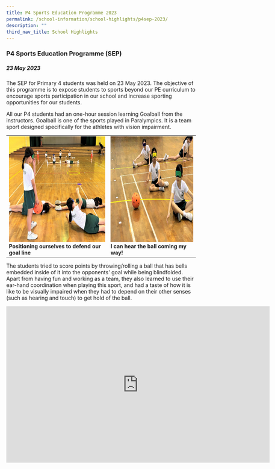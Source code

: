 ```yaml
---
title: P4 Sports Education Programme 2023
permalink: /school-information/school-highlights/p4sep-2023/
description: ""
third_nav_title: School Highlights
---
```

### P4 Sports Education Programme (SEP)

##### 23 May 2023

The SEP for Primary 4 students was held on 23 May 2023. The objective of this programme is to expose students to sports beyond our PE curriculum to encourage sports participation in our school and increase sporting opportunities for our students.

All our P4 students had an one-hour session learning Goalball from the instructors.  Goalball is one of the sports played in Paralympics. It is a team sport designed specifically for the athletes with vision impairment. 

<table>
<tbody><tr>
		<td><img alt="p4sep01" src="/images/P4%20SEP%202023/positioning%20ourselves%20to%20defend%20our%20goal%20line.JPG" style="width:450px;height:280px;"><b>Positioning ourselves to defend our goal line</b></td>
		<td><img alt="p4sep02" src="/images/P4%20SEP%202023/i%20can%20hear%20the%20ball%20coming%20my%20way!.JPG" style="width:450px;height:280px;"><b>I can hear the ball coming my way!</b></td>
</tr></tbody></table>

The students tried to score points by throwing/rolling a ball that has bells embedded inside of it into the opponents' goal while being blindfolded. Apart from having fun and working as a team, they also learned to use their ear-hand coordination when playing this sport, and had a taste of how it is like to be visually impaired when they had to depend on their other senses (such as hearing and touch) to get hold of the ball.

<center><iframe allowfullscreen="" allow="accelerometer; autoplay; clipboard-write; encrypted-media; gyroscope; picture-in-picture; web-share" frameborder="0" title="YouTube video player" src="https://www.youtube.com/embed/eS68clRATSE?si=Zz9iFsAk6mfu6_j2" height="415" width="700"></iframe></center>